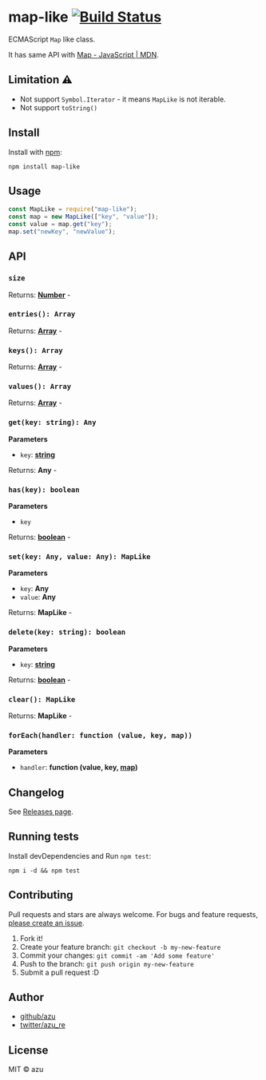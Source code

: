 # map-like [![Build Status](https://travis-ci.org/azu/map-like.svg?branch=master)](https://travis-ci.org/azu/map-like)

ECMAScript `Map` like class.

It has same API with [Map - JavaScript | MDN](https://developer.mozilla.org/en-US/docs/Web/JavaScript/Reference/Global_Objects/Map "Map - JavaScript | MDN").

## Limitation :warning:

-   Not support `Symbol.Iterator` - it means `MapLike` is not iterable. 
-   Not support `toString()`

## Install

Install with [npm](https://www.npmjs.com/):

    npm install map-like

## Usage

```js
const MapLike = require("map-like");
const map = new MapLike(["key", "value"]);
const value = map.get("key");
map.set("newKey", "newValue");
```

## API

### `size`

Returns: **[Number](https://developer.mozilla.org/en-US/docs/Web/JavaScript/Reference/Global_Objects/Number)** - 

### `entries(): Array`

Returns: **[Array](https://developer.mozilla.org/en-US/docs/Web/JavaScript/Reference/Global_Objects/Array)** - 

### `keys(): Array`

Returns: **[Array](https://developer.mozilla.org/en-US/docs/Web/JavaScript/Reference/Global_Objects/Array)** - 

### `values(): Array`

Returns: **[Array](https://developer.mozilla.org/en-US/docs/Web/JavaScript/Reference/Global_Objects/Array)** - 

### `get(key: string): Any`

**Parameters**

-   `key`: **[string](https://developer.mozilla.org/en-US/docs/Web/JavaScript/Reference/Global_Objects/String)**

Returns: **Any** - 

### `has(key): boolean`

**Parameters**

-   `key`

Returns: **[boolean](https://developer.mozilla.org/en-US/docs/Web/JavaScript/Reference/Global_Objects/Boolean)** - 

### `set(key: Any, value: Any): MapLike`

**Parameters**

-   `key`: **Any**
-   `value`: **Any**

Returns: **MapLike** - 

### `delete(key: string): boolean`

**Parameters**

-   `key`: **[string](https://developer.mozilla.org/en-US/docs/Web/JavaScript/Reference/Global_Objects/String)**

Returns: **[boolean](https://developer.mozilla.org/en-US/docs/Web/JavaScript/Reference/Global_Objects/Boolean)** - 

### `clear(): MapLike`

Returns: **MapLike** - 

### `forEach(handler: function (value, key, map))`

**Parameters**

-   `handler`: **function (value, key, [map](https://developer.mozilla.org/en-US/docs/Web/JavaScript/Reference/Global_Objects/Map))**

## Changelog

See [Releases page](https://github.com/azu/map-like/releases).

## Running tests

Install devDependencies and Run `npm test`:

    npm i -d && npm test

## Contributing

Pull requests and stars are always welcome.
For bugs and feature requests, [please create an issue](https://github.com/azu/map-like/issues).

1.  Fork it!
2.  Create your feature branch: `git checkout -b my-new-feature`
3.  Commit your changes: `git commit -am 'Add some feature'`
4.  Push to the branch: `git push origin my-new-feature`
5.  Submit a pull request :D

## Author

-   [github/azu](https://github.com/azu)
-   [twitter/azu_re](http://twitter.com/azu_re)

## License

MIT © azu
